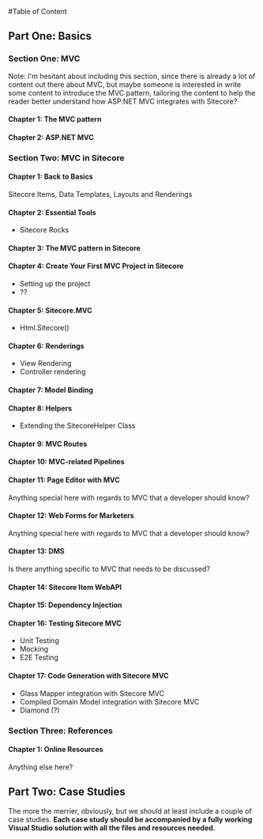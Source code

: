 #Table of Content

## Part One: Basics

### Section One: MVC
Note: I'm hesitant about including this section, since there is already a lot of content out there about MVC, but maybe someone is interested in write some content to introduce the MVC pattern, tailoring the content to help the reader better understand how ASP.NET MVC integrates with Sitecore?

#### Chapter 1: The MVC pattern

#### Chapter 2: ASP.NET MVC

### Section Two: MVC in Sitecore

#### Chapter 1: Back to Basics
Sitecore Items, Data Templates, Layouts and Renderings   

#### Chapter 2: Essential Tools 
- Sitecore Rocks

#### Chapter 3: The MVC pattern in Sitecore

#### Chapter 4: Create Your First MVC Project in Sitecore
- Setting up the project
- ??

#### Chapter 5: Sitecore.MVC
- Html.Sitecore()

#### Chapter 6: Renderings
- View Rendering
- Controller rendering

#### Chapter 7: Model Binding

#### Chapter 8: Helpers
- Extending the SitecoreHelper Class

#### Chapter 9: MVC Routes 

#### Chapter 10: MVC-related Pipelines

#### Chapter 11: Page Editor with MVC
Anything special here with regards to MVC that a developer should know? 

#### Chapter 12: Web Forms for Marketers
Anything special here with regards to MVC that a developer should know? 

#### Chapter 13: DMS
Is there anything specific to MVC that needs to be discussed?

#### Chapter 14: Sitecore Item WebAPI

#### Chapter 15: Dependency Injection

#### Chapter 16: Testing Sitecore MVC
- Unit Testing
- Mocking
- E2E Testing

#### Chapter 17: Code Generation with Sitecore MVC
- Glass Mapper integration with Sitecore MVC
- Compiled Domain Model integration with Sitecore MVC
- Diamond (?)

### Section Three: References

#### Chapter 1: Online Resources
Anything else here?

## Part Two: Case Studies
The more the merrier, obviously, but we should at least include a couple of case studies. **Each case study should be accompanied by a fully working Visual Studio solution with all the files and resources needed.**

